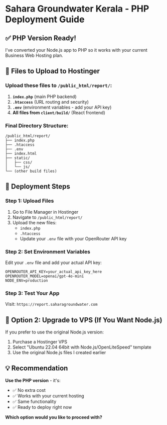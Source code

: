 # Sahara Groundwater Kerala - PHP Deployment Guide

## ✅ PHP Version Ready!

I've converted your Node.js app to PHP so it works with your current Business Web Hosting plan.

## 📁 Files to Upload to Hostinger

### **Upload these files to `/public_html/report/`:**

1. **`index.php`** (main PHP backend)
2. **`.htaccess`** (URL routing and security)
3. **`.env`** (environment variables - add your API key)
4. **All files from `client/build/`** (React frontend)

### **Final Directory Structure:**
```
/public_html/report/
├── index.php
├── .htaccess
├── .env
├── index.html
├── static/
│   ├── css/
│   └── js/
└── (other build files)
```

## 🚀 Deployment Steps

### **Step 1: Upload Files**
1. Go to File Manager in Hostinger
2. Navigate to `/public_html/report/`
3. Upload the new files:
   - `index.php`
   - `.htaccess`
   - Update your `.env` file with your OpenRouter API key

### **Step 2: Set Environment Variables**
Edit your `.env` file and add your actual API key:
```
OPENROUTER_API_KEY=your_actual_api_key_here
OPENROUTER_MODEL=openai/gpt-4o-mini
NODE_ENV=production
```

### **Step 3: Test Your App**
Visit: `https://report.saharagroundwater.com`

## 🎯 **Option 2: Upgrade to VPS (If You Want Node.js)**

If you prefer to use the original Node.js version:
1. Purchase a Hostinger VPS
2. Select "Ubuntu 22.04 64bit with Node.js/OpenLiteSpeed" template
3. Use the original Node.js files I created earlier

## 💡 **Recommendation**

**Use the PHP version** - it's:
- ✅ No extra cost
- ✅ Works with your current hosting
- ✅ Same functionality
- ✅ Ready to deploy right now

**Which option would you like to proceed with?**
